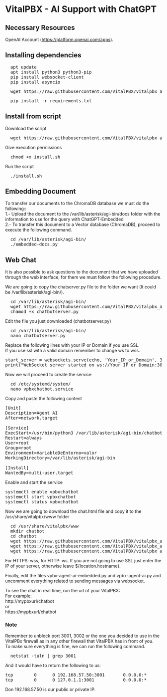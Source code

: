 # VitalPBX - AI Support with ChatGPT

## Necessary Resources
OpenAI Account (https://platform.openai.com/apps).

## Installing dependencies
<pre>
  apt update
  apt install python3 python3-pip
  pip install websocket-client
  pip install asyncio
</pre>

<pre>
  wget https://raw.githubusercontent.com/VitalPBX/vitalpbx_ai_support/main/requirements.txt
</pre>

<pre>
  pip install -r requirements.txt
</pre>

## Install from script
Download the script
<pre>
  wget https://raw.githubusercontent.com/VitalPBX/vitalpbx_agent_ai_chatgpt/main/install.sh
</pre>

Give execution permissions
<pre>
  chmod +x install.sh
</pre>

Run the script
<pre>
  ./install.sh
</pre>

## Embedding Document
To transfer our documents to the ChromaDB database we must do the following::<br>
1.- Upload the document to the /var/lib/asterisk/agi-bin/docs folder with the information to use for the query with ChatGPT-Embedded<br>
2.- To transfer this document to a Vector database (ChromaDB), proceed to execute the following command.
<pre>
  cd /var/lib/asterisk/agi-bin/
  ./embedded-docs.py
</pre>


## Web Chat
It is also possible to ask questions to the document that we have uploaded through the web interface; for them we must follow the following procedure.

We are going to copy the chatserver.py file to the folder we want (It could be /var/lib/asterisk/agi-bin/).
<pre>
  cd /var/lib/asterisk/agi-bin/
  wget https://raw.githubusercontent.com/VitalPBX/vitalpbx_agent_ai_chatgpt/main/chatbotserver.py
  chamod +x chatbotserver.py
</pre>

Edit the file you just downloaded (chatbotserver.py)
<pre>
  cd /var/lib/asterisk/agi-bin/
  nano chatbotserver.py
</pre>

Replace the following lines with your IP or Domain if you use SSL.<br>
If you use ssl with a valid domain remember to change ws to wss.
<pre>
start_server = websockets.serve(echo, 'Your_IP_or_Domain', 3002)
print("WebSocket server started on ws://Your_IP_or_Domain:3002")
</pre>

Now we will proceed to create the service
<pre>
  cd /etc/systemd/system/
  nano vpbxchatbot.service
</pre>

Copy and paste the following content
<pre>
[Unit]
Description=Agent AI
After=network.target

[Service]
ExecStart=/usr/bin/python3 /var/lib/asterisk/agi-bin/chatbotserver.py
Restart=always
User=root
Group=root
Environment=VariableDeEntorno=valor
WorkingDirectory=/var/lib/asterisk/agi-bin

[Install]
WantedBy=multi-user.target
</pre>

Enable and start the service
<pre>
systemctl enable vpbxchatbot
systemctl start vpbxchatbot
systemctl status vpbxchatbot
</pre>

Now we are going to download the chat.html file and copy it to the /usr/share/vitalpbx/www folder
<pre>
  cd /usr/share/vitalpbx/www
  mkdir chatbot
  cd chatbot
  wget https://raw.githubusercontent.com/VitalPBX/vitalpbx_agent_ai_chatgpt/main/chatbot/index.html
  wget https://raw.githubusercontent.com/VitalPBX/vitalpbx_agent_ai_chatgpt/main/chatbot/bootstrap.min.css
  wget https://raw.githubusercontent.com/VitalPBX/vitalpbx_agent_ai_chatgpt/main/chatbot/jquery.min.js
</pre>
For HTTPS: wss, for HTTP: ws. If you are not going to use SSL just enter the IP of your server, otherwise leave ${location.hostname}.<br>

Finally, edit the files vpbx-agent-ai-embedded.py and vpbx-agent-ai.py and uncomment everything related to sending messages via websocket.<br>

To see the chat in real time, run the url of your VitalPBX:<br>
For example:<br>
http://mypbxurl/chatbot<br>
or<br>
https://mypbxurl/chatbot
### Note
Remember to unblock port 3001, 3002 or the one you decided to use in the VitalPBx firewall as in any other firewall that VitalPBX has in front of you.<br>
To make sure everything is fine, we can run the following command.
<pre>
  netstat -tuln | grep 3001
</pre>
And it would have to return the following to us:
<pre>
tcp        0      0 192.168.57.50:3001       0.0.0.0:*               LISTEN     
tcp        0      0 127.0.1.1:3001           0.0.0.0:*               LISTEN  
</pre>
Don 192.168.57.50 is our public or private IP.
